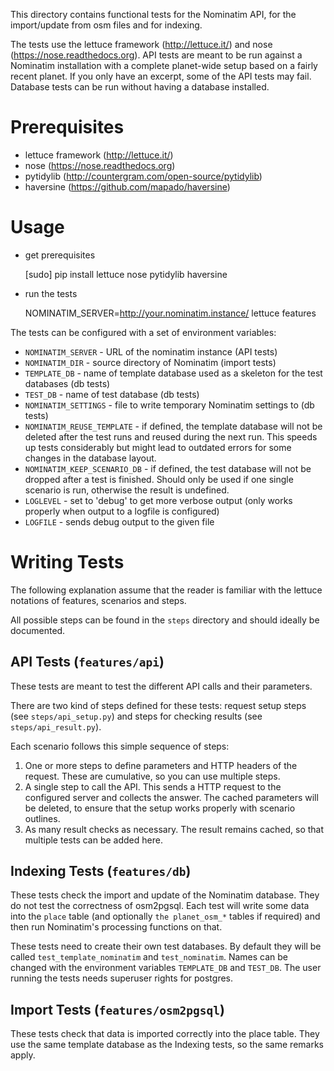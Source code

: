 This directory contains functional tests for the Nominatim API,
for the import/update from osm files and for indexing.

The tests use the lettuce framework (http://lettuce.it/) and
nose (https://nose.readthedocs.org). API tests are meant to be run
against a Nominatim installation with a complete planet-wide
setup based on a fairly recent planet. If you only have an
excerpt, some of the API tests may fail. Database tests can be
run without having a database installed.

Prerequisites
=============

 * lettuce framework (http://lettuce.it/)
 * nose (https://nose.readthedocs.org)
 * pytidylib (http://countergram.com/open-source/pytidylib)
 * haversine (https://github.com/mapado/haversine)

Usage
=====

 * get prerequisites

     [sudo] pip install lettuce nose pytidylib haversine

 * run the tests

     NOMINATIM_SERVER=http://your.nominatim.instance/ lettuce features

The tests can be configured with a set of environment variables:

 * `NOMINATIM_SERVER` - URL of the nominatim instance (API tests)
 * `NOMINATIM_DIR` - source directory of Nominatim (import tests)
 * `TEMPLATE_DB` - name of template database used as a skeleton for
                   the test databases (db tests)
 * `TEST_DB` - name of test database (db tests)
 * `NOMINATIM_SETTINGS` - file to write temporary Nominatim settings to (db tests)
 * `NOMINATIM_REUSE_TEMPLATE` - if defined, the template database will not be
                                deleted after the test runs and reused during
                                the next run. This speeds up tests considerably
                                but might lead to outdated errors for some
                                changes in the database layout.
 * `NOMINATIM_KEEP_SCENARIO_DB` - if defined, the test database will not be
                                  dropped after a test is finished. Should
                                  only be used if one single scenario is run,
                                  otherwise the result is undefined.
 * `LOGLEVEL` - set to 'debug' to get more verbose output (only works properly
                when output to a logfile is configured)
 * `LOGFILE` - sends debug output to the given file

Writing Tests
=============

The following explanation assume that the reader is familiar with the lettuce
notations of features, scenarios and steps.

All possible steps can be found in the `steps` directory and should ideally
be documented.


API Tests (`features/api`)
--------------------------

These tests are meant to test the different API calls and their parameters.

There are two kind of steps defined for these tests: 
request setup steps (see `steps/api_setup.py`) 
and steps for checking results (see `steps/api_result.py`).

Each scenario follows this simple sequence of steps:

  1. One or more steps to define parameters and HTTP headers of the request.
     These are cumulative, so you can use multiple steps.
  2. A single step to call the API. This sends a HTTP request to the configured
     server and collects the answer. The cached parameters will be deleted,
     to ensure that the setup works properly with scenario outlines.
  3. As many result checks as necessary. The result remains cached, so that
     multiple tests can be added here.

Indexing Tests (`features/db`)
---------------------------------------------------

These tests check the import and update of the Nominatim database. They do not
test the correctness of osm2pgsql. Each test will write some data into the `place`
table (and optionally `the planet_osm_*` tables if required) and then run
Nominatim's processing functions on that.

These tests need to create their own test databases. By default they will be
called `test_template_nominatim` and `test_nominatim`. Names can be changed with
the environment variables `TEMPLATE_DB` and `TEST_DB`. The user running the tests
needs superuser rights for postgres.


Import Tests (`features/osm2pgsql`)
-----------------------------------

These tests check that data is imported correctly into the place table. They
use the same template database as the Indexing tests, so the same remarks apply.
